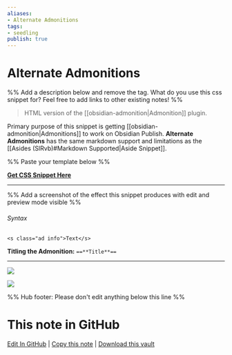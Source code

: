 ```yaml
---
aliases: 
- Alternate Admonitions
tags:
- seedling
publish: true
---
```


# Alternate Admonitions

%% Add a description below and remove the tag. What do you use this css snippet for? Feel free to add links to other existing notes! %% 

> HTML version of the [[obsidian-admonition|Admonition]] plugin.
 
Primary purpose of this snippet is getting [[obsidian-admonition|Admonitions]] to work on Obsidian Publish. **Alternate Admonitions** has the same markdown support and limitations as the [[Asides (SlRvb)#Markdown Supported|Aside Snippet]].

%% Paste your template below %%

[**Get CSS Snippet Here**](https://github.com/SlRvb/Obsidian--ITS-Theme/blob/main/S%20-%20Admonitions.css)

---

%% Add a screenshot of the effect this snippet produces with edit and preview mode visible %%

###### Syntax

`<s class="ad info">Text</s>`

**Titling the Admonition:** `==**Title**==`

---
[![](https://raw.githubusercontent.com/SlRvb/Obsidian--ITS-Theme/main/Images/Admonition-Dark.png)](https://raw.githubusercontent.com/SlRvb/Obsidian--ITS-Theme/main/Images/Admonition-Dark.png)

[![](https://raw.githubusercontent.com/SlRvb/Obsidian--ITS-Theme/main/Images/Admonition-Light.png)](https://raw.githubusercontent.com/SlRvb/Obsidian--ITS-Theme/main/Images/Admonition-Light.png)

%% Hub footer: Please don't edit anything below this line %%

# This note in GitHub

<span class="git-footer">[Edit In GitHub](https://github.dev/obsidian-community/obsidian-hub/blob/main/02%20-%20Community%20Expansions/02.05%20All%20Community%20Expansions/CSS%20Snippets/Alternate%20Admonitions%20%28SlRvb%29.md "git-hub-edit-note") | [Copy this note](https://raw.githubusercontent.com/obsidian-community/obsidian-hub/main/02%20-%20Community%20Expansions/02.05%20All%20Community%20Expansions/CSS%20Snippets/Alternate%20Admonitions%20%28SlRvb%29.md "git-hub-copy-note") | [Download this vault](https://github.com/obsidian-community/obsidian-hub/archive/refs/heads/main.zip "git-hub-download-vault") </span>

